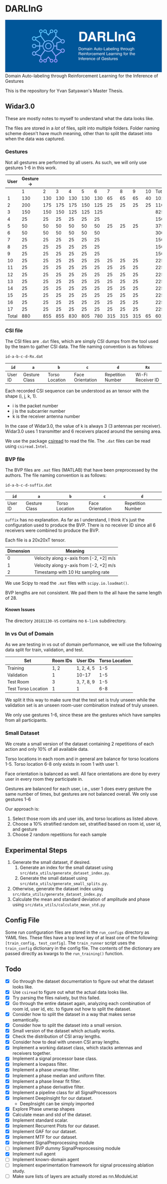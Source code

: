 # DARLInG

![DARLInG Banner showing the model logo and the name](media/github-repo-banner.png)
Domain Auto-labeling through Reinforcement Learning for the Inference of Gestures

This is the repository for Yvan Satyawan's Master Thesis.

## Widar3.0

These are mostly notes to myself to understand what the data looks like.

The files are stored in a _lot_ of files, split into multiple folders.
Folder naming scheme doesn't have much meaning, other than to split the dataset into when the data was captured.

### Gestures

Not all gestures are performed by all users.
As such, we will only use gestures 1-6 in this work.

| User  | Gesture -> |     |     |     |     |     |     |     |     |    |       |
|-------|------------|-----|-----|-----|-----|-----|-----|-----|-----|----|-------|
|       | 1          | 2   | 3   | 4   | 5   | 6   | 7   | 8   | 9   | 10 | Total |
| 1     | 130        | 130 | 130 | 130 | 130 | 130 | 65  | 65  | 65  | 40 | 1015  |
| 2     | 200        | 175 | 175 | 175 | 150 | 125 | 25  | 25  | 25  | 25 | 1100  |
| 3     | 150        | 150 | 150 | 125 | 125 | 125 |     |     |     |    | 825   |
| 4     | 25         | 25  | 25  | 25  | 25  | 25  |     |     |     |    | 150   |
| 5     | 50         | 50  | 50  | 50  | 50  | 50  | 25  | 25  | 25  |    | 375   |
| 6     | 50         | 50  | 50  | 50  | 50  | 50  |     |     |     |    | 300   |
| 7     | 25         | 25  | 25  | 25  | 25  | 25  |     |     |     |    | 150   |
| 8     | 25         | 25  | 25  | 25  | 25  | 25  |     |     |     |    | 150   |
| 9     | 25         | 25  | 25  | 25  | 25  | 25  |     |     |     |    | 150   |
| 10    | 25         | 25  | 25  | 25  | 25  | 25  | 25  | 25  | 25  |    | 225   |
| 11    | 25         | 25  | 25  | 25  | 25  | 25  | 25  | 25  | 25  |    | 225   |
| 12    | 25         | 25  | 25  | 25  | 25  | 25  | 25  | 25  | 25  |    | 225   |
| 13    | 25         | 25  | 25  | 25  | 25  | 25  | 25  | 25  | 25  |    | 225   |
| 14    | 25         | 25  | 25  | 25  | 25  | 25  | 25  | 25  | 25  |    | 225   |
| 15    | 25         | 25  | 25  | 25  | 25  | 25  | 25  | 25  | 25  |    | 225   |
| 16    | 25         | 25  | 25  | 25  | 25  | 25  | 25  | 25  | 25  |    | 225   |
| 17    | 25         | 25  | 25  | 25  | 25  | 25  | 25  | 25  | 25  |    | 225   |
| Total | 880        | 855 | 855 | 830 | 805 | 780 | 315 | 315 | 315 | 65 | 6015  |

### CSI file

The CSI files are `.dat` files, which are simply CSI dumps from the tool used by the team to gather CSI data.
The file naming convention is as follows:

`id-a-b-c-d-Rx.dat`

| `id`    | `a`           | `b`            | `c`              | `d`               | `Rx`              |
|---------|---------------|----------------|------------------|-------------------|-------------------|
| User ID | Gesture Class | Torso Location | Face Orientation | Repetition Number | Wi-Fi Receiver ID |

Each recorded CSI sequence can be understood as an tensor with the shape (i, j, k, 1).
- i is the packet number
- j is the subcarrier number
- k is the receiver antenna number

In the case of Widar3.0, the value of k is always 3 (3 antennas per receiver).
Widar3.0 uses 1 transmitter and 6 receivers placed around the sensing area.

We use the package [csiread](https://github.com/citysu/csiread) to read the file.
The `.dat` files can be read using `csiread.Intel`.

### BVP file

The BVP files are `.mat` files (MATLAB) that have been preprocessed by the authors.
The file naming convention is as follows:

`id-a-b-c-d-suffix.dat`

| `id`    | `a`           | `b`            | `c`              | `d`               |
|---------|---------------|----------------|------------------|-------------------|
| User ID | Gesture Class | Torso Location | Face Orientation | Repetition Number |

`suffix` has no explanation. As far as I understand, I think it's just the configuration used to produce the BVP.
There is no receiver ID since all 6 receivers were combined to produce the BVP.

Each file is a 20x20xT tensor.

| Dimension | Meaning                                 |
|-----------|-----------------------------------------|
| 0         | Velocity along x-axis from [-2, +2] m/s |
| 1         | Velocity along y-axis from [-2, +2] m/s |
| 2         | Timestamp with 10 Hz sampling rate      |

We use Scipy to read the `.mat` files with `scipy.io.loadmat()`.

BVP lengths are not consistent. 
We pad them to the all have the same length of 28.

#### Known Issues

The directory `20181130-VS` contains no `6-link` subdirectory.

### In vs Out of Domain

As we are testing in vs out of domain performance, we will use the following 
data split for train, validation, and test.

| Set                 | Room IDs | User IDs   | Torso Location |
|---------------------|----------|------------|----------------|
| Training            | 1, 2     | 1, 2, 4, 5 | 1-5            |
| Validation          | 1        | 10-17      | 1-5            |
| Test Room           | 3        | 3, 7, 8, 9 | 1-5            |
| Test Torso Location | 1        | 1          | 6-8            |

We split it this way to make sure that the test set is truly unseen while the validation set is an unseen room-user combination instead of truly unseen.

We only use gestures 1-6, since these are the gestures which have samples from all participants.


### Small Dataset

We create a small version of the  dataset containing 2 repetitions of each action and only 10% of all available data.

Torso locations in each room and in general are balance for torso locations 1-5.
Torso location 6-8 only exists in room 1 with user 1.

Face orientation is balanced as well.
All face orientations are done by every user in every room they participate in.

Gestures are balanced for each user, i.e., user 1 does every gesture the same number of times, but gestures are not balanced overall.
We only use gestures 1-6

Our approach is:
1. Select those room ids and user ids, and torso locations as listed above.
2. Choose a 10% stratified random set, stratified based on room id, user id, and gesture
3. Choose 2 random repetitions for each sample

## Experimental Steps

1. Generate the small dataset, if desired.
   1. Generate an index for the small dataset using `src/data_utils/generate_dataset_index.py`.
   2. Generate the small dataset using `src/data_utils/generate_small_splits.py`.
2. Otherwise, generate the dataset index using `src/data_utils/generate_dataset_index.py`.
3. Calculate the mean and standard deviation of amplitude and phase using `src/data_utils/calculate_mean_std.py`

## Config File

Some run configuration files are stored in the `run_configs` directory as YAML files.
These files have a top level key of at least one of the following: `[train_config, test_config]`.
The `train_runner` script uses the `train_config` dictionary in the config file.
The contents of the dictionary are passed directly as kwargs to the `run_training()` function.

## Todo

- [x] Go through the dataset documentation to figure out what the dataset looks like.
- [x] Use `csiread` to figure out what the actual data looks like.
- [x] Try parsing the files naïvely, but this failed.
- [x] Go through the entire dataset again, analyzing each combination of room id, user id, etc. to figure out how to split the dataset.
- [x] Consider how to split the dataset in a way that makes sense semantically.
- [x] Consider how to split the dataset into a small version.
- [x] Small version of the dataset which actually works.
- [x] Check the distribution of CSI array lengths.
- [x] Consider how to deal with uneven CSI array lengths.
- [x] Implement a working dataset class, which stacks antennas and receivers together.
- [x] Implement a signal processor base class.
- [x] Implement a lowpass filter.
- [x] Implement a phase unwrap filter.
- [x] Implement a phase median and uniform filter.
- [x] Implement a phase linear fit filter.
- [x] Implement a phase derivative filter.
- [x] Implement a pipeline class for all SignalProcessors
- [x] Implement DeepInsight for our dataset.
  - DeepInsight can be simply imported
- [x] Explore Phase unwrap shapes
- [x] Calculate mean and std of the dataset.
- [x] Implement standard scalar.
- [x] Implement Recurrent Plots for our dataset.
- [x] Implement GAF for our dataset.
- [x] Implement MTF for our dataset.
- [x] Implement SignalPreprocessing module
- [ ] Implement BVP dummy SignalPreprocessing module
- [x] Implement null agent
- [ ] Implement known-domain agent
- [ ] Implement experimentation framework for signal processing ablation study.
- [ ] Make sure lists of layers are actually stored as nn.ModuleList
